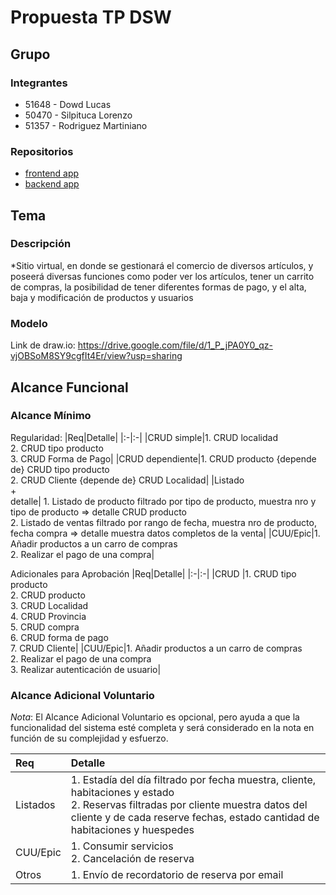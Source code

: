 # Propuesta TP DSW

## Grupo
### Integrantes
* 51648 - Dowd Lucas
* 50470 - Silpituca Lorenzo
* 51357 - Rodriguez Martiniano

### Repositorios
* [frontend app](https://github.com/Lsilpituca/Front-End.git)
* [backend app](https://github.com/Lsilpituca/Back-End.git)

## Tema
### Descripción
*Sitio virtual, en donde se gestionará el comercio de diversos artículos, y poseerá diversas funciones como poder ver los artículos, tener un carrito de compras, la posibilidad de tener diferentes formas de pago, y el alta, baja y modificación de productos y usuarios

### Modelo
Link de draw.io: https://drive.google.com/file/d/1_P_jPA0Y0_qz-vjOBSoM8SY9cgfIt4Er/view?usp=sharing

## Alcance Funcional 

### Alcance Mínimo

Regularidad:
|Req|Detalle|
|:-|:-|
|CRUD simple|1. CRUD localidad<br>2. CRUD tipo producto<br>3. CRUD Forma de Pago|
|CRUD dependiente|1. CRUD producto {depende de} CRUD tipo producto<br>2. CRUD Cliente {depende de} CRUD Localidad|
|Listado<br>+<br>detalle| 1. Listado de producto filtrado por tipo de producto, muestra nro y tipo de producto => detalle CRUD producto<br> 2. Listado de ventas filtrado por rango de fecha, muestra nro de producto, fecha compra => detalle muestra datos completos de la venta|
|CUU/Epic|1. Añadir productos a un carro de compras<br>2. Realizar el pago de una compra|


Adicionales para Aprobación
|Req|Detalle|
|:-|:-|
|CRUD |1. CRUD tipo producto<br>2. CRUD producto<br>3. CRUD Localidad<br>4. CRUD Provincia<br>5. CRUD compra<br>6. CRUD forma de pago<br>7. CRUD Cliente|
|CUU/Epic|1. Añadir productos a un carro de compras<br>2. Realizar el pago de una compra<br>3. Realizar autenticación de usuario|


### Alcance Adicional Voluntario

*Nota*: El Alcance Adicional Voluntario es opcional, pero ayuda a que la funcionalidad del sistema esté completa y será considerado en la nota en función de su complejidad y esfuerzo.

|Req|Detalle|
|:-|:-|
|Listados |1. Estadía del día filtrado por fecha muestra, cliente, habitaciones y estado <br>2. Reservas filtradas por cliente muestra datos del cliente y de cada reserve fechas, estado cantidad de habitaciones y huespedes|
|CUU/Epic|1. Consumir servicios<br>2. Cancelación de reserva|
|Otros|1. Envío de recordatorio de reserva por email|

